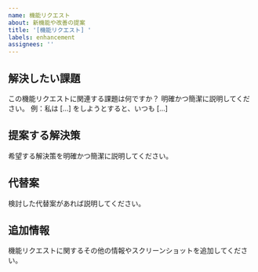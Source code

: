 ```yaml
---
name: 機能リクエスト
about: 新機能や改善の提案
title: '[機能リクエスト] '
labels: enhancement
assignees: ''
---
```


## 解決したい課題
この機能リクエストに関連する課題は何ですか？ 明確かつ簡潔に説明してください。
例：私は [...] をしようとすると、いつも [...]

## 提案する解決策
希望する解決策を明確かつ簡潔に説明してください。

## 代替案
検討した代替案があれば説明してください。

## 追加情報
機能リクエストに関するその他の情報やスクリーンショットを追加してください。